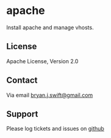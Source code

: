 # apache

Install apache and manage vhosts.

## License

Apache License, Version 2.0

## Contact

Via email [bryan.j.swift@gmail.com](mailto:bryan.j.swift+puppet-apache@gmail.com?subject=puppet-apache)

## Support

Please log tickets and issues on [github](http://github.com/bryanjswift/puppet-apache/issues)
